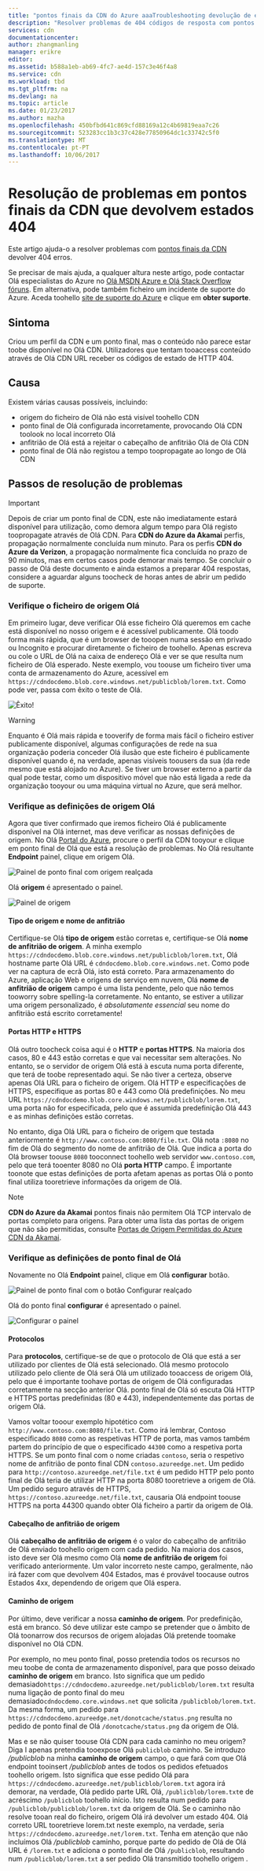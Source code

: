 ```yaml
---
title: "pontos finais da CDN do Azure aaaTroubleshooting devolução de estado 404 | Microsoft Docs"
description: "Resolver problemas de 404 códigos de resposta com pontos finais da CDN do Azure."
services: cdn
documentationcenter: 
author: zhangmanling
manager: erikre
editor: 
ms.assetid: b588a1eb-ab69-4fc7-ae4d-157c3e46f4a8
ms.service: cdn
ms.workload: tbd
ms.tgt_pltfrm: na
ms.devlang: na
ms.topic: article
ms.date: 01/23/2017
ms.author: mazha
ms.openlocfilehash: 450bfbd641c869cfd88169a12c4b69819eaa7c26
ms.sourcegitcommit: 523283cc1b3c37c428e77850964dc1c33742c5f0
ms.translationtype: MT
ms.contentlocale: pt-PT
ms.lasthandoff: 10/06/2017
---
```

# <a name="troubleshooting-cdn-endpoints-returning-404-statuses"></a>Resolução de problemas em pontos finais da CDN que devolvem estados 404
Este artigo ajuda-o a resolver problemas com [pontos finais da CDN](cdn-create-new-endpoint.md) devolver 404 erros.

Se precisar de mais ajuda, a qualquer altura neste artigo, pode contactar Olá especialistas do Azure no [Olá MSDN Azure e Olá Stack Overflow fóruns](https://azure.microsoft.com/support/forums/). Em alternativa, pode também ficheiro um incidente de suporte do Azure. Aceda toohello [site de suporte do Azure](https://azure.microsoft.com/support/options/) e clique em **obter suporte**.

## <a name="symptom"></a>Sintoma
Criou um perfil da CDN e um ponto final, mas o conteúdo não parece estar toobe disponível no Olá CDN.  Utilizadores que tentam tooaccess conteúdo através de Olá CDN URL receber os códigos de estado de HTTP 404. 

## <a name="cause"></a>Causa
Existem várias causas possíveis, incluindo:

* origem do ficheiro de Olá não está visível toohello CDN
* ponto final de Olá configurada incorretamente, provocando Olá CDN toolook no local incorreto Olá
* anfitrião de Olá está a rejeitar o cabeçalho de anfitrião Olá de Olá CDN
* ponto final de Olá não registou a tempo toopropagate ao longo de Olá CDN

## <a name="troubleshooting-steps"></a>Passos de resolução de problemas
> [!IMPORTANT]
> Depois de criar um ponto final de CDN, este não imediatamente estará disponível para utilização, como demora algum tempo para Olá registo toopropagate através de Olá CDN.  Para <b>CDN do Azure da Akamai</b> perfis, propagação normalmente concluída num minuto.  Para os perfis <b>CDN do Azure da Verizon</b>, a propagação normalmente fica concluída no prazo de 90 minutos, mas em certos casos pode demorar mais tempo.  Se concluir o passo de Olá deste documento e ainda estamos a preparar 404 respostas, considere a aguardar alguns toocheck de horas antes de abrir um pedido de suporte.
> 
> 

### <a name="check-hello-origin-file"></a>Verifique o ficheiro de origem Olá
Em primeiro lugar, deve verificar Olá esse ficheiro Olá queremos em cache está disponível no nosso origem e é acessível publicamente.  Olá toodo forma mais rápida, que é um browser de tooopen numa sessão em privado ou Incognito e procurar diretamente o ficheiro de toohello.  Apenas escreva ou cole o URL de Olá na caixa de endereço Olá e ver se que resulta num ficheiro de Olá esperado.  Neste exemplo, vou toouse um ficheiro tiver uma conta de armazenamento do Azure, acessível em `https://cdndocdemo.blob.core.windows.net/publicblob/lorem.txt`.  Como pode ver, passa com êxito o teste de Olá.

![Êxito!](./media/cdn-troubleshoot-endpoint/cdn-origin-file.png)

> [!WARNING]
> Enquanto é Olá mais rápida e tooverify de forma mais fácil o ficheiro estiver publicamente disponível, algumas configurações de rede na sua organização poderia conceder Olá ilusão que este ficheiro é publicamente disponível quando é, na verdade, apenas visíveis toousers da sua (da rede mesmo que está alojado no Azure).  Se tiver um browser externo a partir da qual pode testar, como um dispositivo móvel que não está ligada a rede da organização tooyour ou uma máquina virtual no Azure, que será melhor.
> 
> 

### <a name="check-hello-origin-settings"></a>Verifique as definições de origem Olá
Agora que tiver confirmado que iremos ficheiro Olá é publicamente disponível na Olá internet, mas deve verificar as nossas definições de origem.  No Olá [Portal do Azure](https://portal.azure.com), procure o perfil da CDN tooyour e clique em ponto final de Olá que está a resolução de problemas.  No Olá resultante **Endpoint** painel, clique em origem Olá.  

![Painel de ponto final com origem realçada](./media/cdn-troubleshoot-endpoint/cdn-endpoint.png)

Olá **origem** é apresentado o painel. 

![Painel de origem](./media/cdn-troubleshoot-endpoint/cdn-origin-settings.png)

#### <a name="origin-type-and-hostname"></a>Tipo de origem e nome de anfitrião
Certifique-se Olá **tipo de origem** estão corretas e, certifique-se Olá **nome de anfitrião de origem**.  A minha exemplo `https://cdndocdemo.blob.core.windows.net/publicblob/lorem.txt`, Olá hostname parte Olá URL é `cdndocdemo.blob.core.windows.net`.  Como pode ver na captura de ecrã Olá, isto está correto.  Para armazenamento do Azure, aplicação Web e origens de serviço em nuvem, Olá **nome de anfitrião de origem** campo é uma lista pendente, pelo que não temos tooworry sobre spelling-la corretamente.  No entanto, se estiver a utilizar uma origem personalizado, é *absolutamente essencial* seu nome do anfitrião está escrito corretamente!

#### <a name="http-and-https-ports"></a>Portas HTTP e HTTPS
Olá outro toocheck coisa aqui é o **HTTP** e **portas HTTPS**.  Na maioria dos casos, 80 e 443 estão corretas e que vai necessitar sem alterações.  No entanto, se o servidor de origem Olá está à escuta numa porta diferente, que terá de toobe representado aqui.  Se não tiver a certeza, observe apenas Olá URL para o ficheiro de origem.  Olá HTTP e especificações de HTTPS, especifique as portas 80 e 443 como Olá predefinições. No meu URL `https://cdndocdemo.blob.core.windows.net/publicblob/lorem.txt`, uma porta não for especificada, pelo que é assumida predefinição Olá 443 e as minhas definições estão corretas.  

No entanto, diga Olá URL para o ficheiro de origem que testada anteriormente é `http://www.contoso.com:8080/file.txt`.  Olá nota `:8080` no fim de Olá do segmento do nome de anfitrião de Olá.  Que indica a porta do Olá browser toouse `8080` tooconnect toohello web servidor `www.contoso.com`, pelo que terá tooenter 8080 no Olá **porta HTTP** campo.  É importante toonote que estas definições de porta afetam apenas as portas Olá o ponto final utiliza tooretrieve informações da origem de Olá.

> [!NOTE]
> **CDN do Azure da Akamai** pontos finais não permitem Olá TCP intervalo de portas completo para origens.  Para obter uma lista das portas de origem que não são permitidas, consulte [Portas de Origem Permitidas do Azure CDN da Akamai](https://msdn.microsoft.com/library/mt757337.aspx).  
> 
> 

### <a name="check-hello-endpoint-settings"></a>Verifique as definições de ponto final de Olá
Novamente no Olá **Endpoint** painel, clique em Olá **configurar** botão.

![Painel de ponto final com o botão Configurar realçado](./media/cdn-troubleshoot-endpoint/cdn-endpoint-configure-button.png)

Olá do ponto final **configurar** é apresentado o painel.

![Configurar o painel](./media/cdn-troubleshoot-endpoint/cdn-configure.png)

#### <a name="protocols"></a>Protocolos
Para **protocolos**, certifique-se de que o protocolo de Olá que está a ser utilizado por clientes de Olá está selecionado.  Olá mesmo protocolo utilizado pelo cliente de Olá será Olá um utilizado tooaccess de origem Olá, pelo que é importante toohave portas de origem de Olá configuradas corretamente na secção anterior Olá.  ponto final de Olá só escuta Olá HTTP e HTTPS portas predefinidas (80 e 443), independentemente das portas de origem Olá.

Vamos voltar tooour exemplo hipotético com `http://www.contoso.com:8080/file.txt`.  Como irá lembrar, Contoso especificado `8080` como as respetivas HTTP de porta, mas vamos também partem do princípio de que o especificado `44300` como a respetiva porta HTTPS.  Se um ponto final com o nome criadas `contoso`, seria o respetivo nome de anfitrião de ponto final CDN `contoso.azureedge.net`.  Um pedido para `http://contoso.azureedge.net/file.txt` é um pedido HTTP pelo ponto final de Olá teria de utilizar HTTP na porta 8080 tooretrieve a origem de Olá.  Um pedido seguro através de HTTPS, `https://contoso.azureedge.net/file.txt`, causaria Olá endpoint toouse HTTPS na porta 44300 quando obter Olá ficheiro a partir da origem de Olá.

#### <a name="origin-host-header"></a>Cabeçalho de anfitrião de origem
Olá **cabeçalho de anfitrião de origem** é o valor do cabeçalho de anfitrião de Olá enviado toohello origem com cada pedido.  Na maioria dos casos, isto deve ser Olá mesmo como Olá **nome de anfitrião de origem** foi verificado anteriormente.  Um valor incorreto neste campo, geralmente, não irá fazer com que devolvem 404 Estados, mas é provável toocause outros Estados 4xx, dependendo de origem que Olá espera.

#### <a name="origin-path"></a>Caminho de origem
Por último, deve verificar a nossa **caminho de origem**.  Por predefinição, está em branco.  Só deve utilizar este campo se pretender que o âmbito de Olá toonarrow dos recursos de origem alojadas Olá pretende toomake disponível no Olá CDN.  

Por exemplo, no meu ponto final, posso pretendia todos os recursos no meu toobe de conta de armazenamento disponível, para que posso deixado **caminho de origem** em branco.  Isto significa que um pedido demasiado`https://cdndocdemo.azureedge.net/publicblob/lorem.txt` resulta numa ligação de ponto final do meu demasiado`cdndocdemo.core.windows.net` que solicita `/publicblob/lorem.txt`.  Da mesma forma, um pedido para `https://cdndocdemo.azureedge.net/donotcache/status.png` resulta no pedido de ponto final de Olá `/donotcache/status.png` da origem de Olá.

Mas e se não quiser toouse Olá CDN para cada caminho no meu origem?  Diga I apenas pretendia tooexpose Olá `publicblob` caminho.  Se introduzo */publicblob* na minha **caminho de origem** campo, o que fará com que Olá endpoint tooinsert */publicblob* antes de todos os pedidos efetuados toohello origem.  Isto significa que esse pedido Olá para `https://cdndocdemo.azureedge.net/publicblob/lorem.txt` agora irá demorar, na verdade, Olá pedido parte URL Olá, `/publicblob/lorem.txt`e de acréscimo `/publicblob` toohello início. Isto resulta num pedido para `/publicblob/publicblob/lorem.txt` da origem de Olá.  Se o caminho não resolve tooan real do ficheiro, origem Olá irá devolver um estado 404.  Olá correto URL tooretrieve lorem.txt neste exemplo, na verdade, seria `https://cdndocdemo.azureedge.net/lorem.txt`.  Tenha em atenção que não incluímos Olá */publicblob* caminho, porque parte do pedido de Olá de Olá URL é `/lorem.txt` e adiciona o ponto final de Olá `/publicblob`, resultando num `/publicblob/lorem.txt` a ser pedido Olá transmitido toohello origem .

